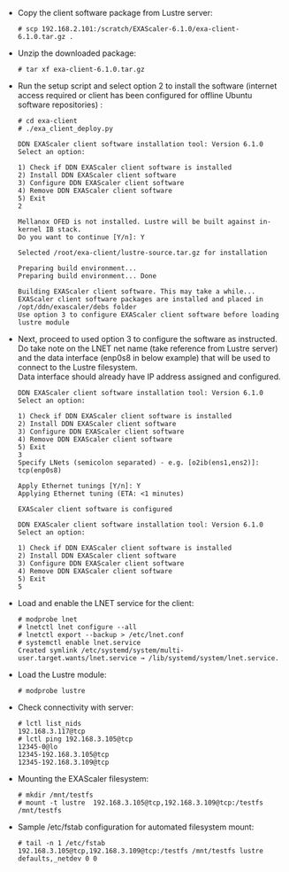 - Copy the client software package from Lustre server:
  ```
  # scp 192.168.2.101:/scratch/EXAScaler-6.1.0/exa-client-6.1.0.tar.gz .
  ```

- Unzip the downloaded package:
  ```
  # tar xf exa-client-6.1.0.tar.gz
  ```

- Run the setup script and select option 2 to install the software (internet access required or client has been configured for offline Ubuntu software repositories) :
  ```
  # cd exa-client
  # ./exa_client_deploy.py

  DDN EXAScaler client software installation tool: Version 6.1.0
  Select an option:

  1) Check if DDN EXAScaler client software is installed
  2) Install DDN EXAScaler client software
  3) Configure DDN EXAScaler client software
  4) Remove DDN EXAScaler client software
  5) Exit
  2

  Mellanox OFED is not installed. Lustre will be built against in-kernel IB stack.
  Do you want to continue [Y/n]: Y

  Selected /root/exa-client/lustre-source.tar.gz for installation

  Preparing build environment...
  Preparing build environment... Done

  Building EXAScaler client software. This may take a while...
  EXAScaler client software packages are installed and placed in /opt/ddn/exascaler/debs folder
  Use option 3 to configure EXAScaler client software before loading lustre module
  ```

- Next, proceed to used option 3 to configure the software as instructed.  
  Do take note on the LNET net name (take reference from Lustre server) and the data interface (enp0s8 in below example) that will be used to connect to the Lustre filesystem.  
  Data interface should already have IP address assigned and configured.  
  ```
  DDN EXAScaler client software installation tool: Version 6.1.0
  Select an option:

  1) Check if DDN EXAScaler client software is installed
  2) Install DDN EXAScaler client software
  3) Configure DDN EXAScaler client software
  4) Remove DDN EXAScaler client software
  5) Exit
  3
  Specify LNets (semicolon separated) - e.g. [o2ib(ens1,ens2)]: tcp(enp0s8)

  Apply Ethernet tunings [Y/n]: Y
  Applying Ethernet tuning (ETA: <1 minutes)

  EXAScaler client software is configured

  DDN EXAScaler client software installation tool: Version 6.1.0
  Select an option:

  1) Check if DDN EXAScaler client software is installed
  2) Install DDN EXAScaler client software
  3) Configure DDN EXAScaler client software
  4) Remove DDN EXAScaler client software
  5) Exit
  5
  ```

- Load and enable the LNET service for the client:
  ```
  # modprobe lnet
  # lnetctl lnet configure --all
  # lnetctl export --backup > /etc/lnet.conf
  # systemctl enable lnet.service
  Created symlink /etc/systemd/system/multi-user.target.wants/lnet.service → /lib/systemd/system/lnet.service.
  ```

- Load the Lustre module:
  ```
  # modprobe lustre
  ```

- Check connectivity with server:
  ```
  # lctl list_nids
  192.168.3.117@tcp
  # lctl ping 192.168.3.105@tcp
  12345-0@lo
  12345-192.168.3.105@tcp
  12345-192.168.3.109@tcp
  ```

- Mounting the EXAScaler filesystem:
  ```
  # mkdir /mnt/testfs
  # mount -t lustre  192.168.3.105@tcp,192.168.3.109@tcp:/testfs /mnt/testfs
  ```

- Sample /etc/fstab configuration for automated filesystem mount:
  ```
  # tail -n 1 /etc/fstab
  192.168.3.105@tcp,192.168.3.109@tcp:/testfs /mnt/testfs lustre defaults,_netdev 0 0
  ```
